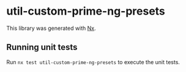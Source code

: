 # util-custom-prime-ng-presets

This library was generated with [Nx](https://nx.dev).

## Running unit tests

Run `nx test util-custom-prime-ng-presets` to execute the unit tests.
